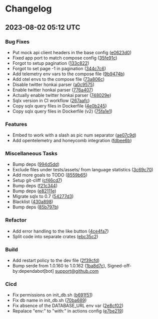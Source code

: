 # Changelog

## 2023-08-02 05:12 UTC

### Bug Fixes

- Put mock api client headers in the base config ([e0623d0](e0623d08d0bb54985e7b6c1f7010d359d8bd58f1))
- Fixed app port to match compose config ([35fe91c](35fe91cbd7fcf575ef386d3e69d683be5d53c374))
- Forgot to setup pagination ([133c822](133c8222255992f63967c04c0f7210081913a892))
- Forgot to set page -1 in pagination ([344c7c6](344c7c67b96fa79d8119b6ceb928f5d4d177dca4))
- Add telemetry env vars to the compose file ([9b9474b](9b9474b29b9b8be444e12ed1b0fbdddf97d9e1ce))
- Add otel envs to the compose file ([73a806c](73a806c6167476bcf47cca461d8cfdebe88450ba))
- Disable twitter honkai parser ([a0c9575](a0c957555fd85588bec723e43e9a8fc25387bac6))
- Enable twitter honkai parser ([776a407](776a407b578682fa2463282281af57518cd5bdf0))
- Actually enable twitter honkai parser ([748029e](748029e5089bd815ec4ca6fdeaa81df162f672ba))
- Sqlx version in CI workflow ([267aafc](267aafcb687f28ff30a420112b77969fcd832970))
- Copy sqlx query files in Dockerfile ([4e0b245](4e0b245c9619c4f68798d5cb8ac8b75b4f4bd7da))
- Copy sqlx query files in Dockerfile (v2) ([75fa1e1](75fa1e18907fe7ee47840052cbdb1e9914dc2fec))

### Features

- Embed to work with a slash as pic num separator ([ae07c9d](ae07c9d0c8be8c7694011ee4f0417e7a4758c6be))
- Add opentelemetry and honeycomb integration ([fdbee6b](fdbee6be978db2f689df4d06bb011ace059878a2))

### Miscellaneous Tasks

- Bump deps ([994d5dd](994d5dd2f3debcef40edc18c0ea454ed37ce1d6b))
- Exclude files under tests/assets/ from language statistics ([3c69c70](3c69c70483d5392de121053c0402502ad180244b))
- Add more goals to TODO ([8559b65](8559b652a65903201b6a551607fc7c08f079539d))
- Setup git-cliff ([cf46cd7](cf46cd76418278ac8c973b4d4de1108f7fd15011))
- Bump deps ([f21c344](f21c344ce99c7639cd1e9c64498d20e7d7246665))
- Bump deps ([e82111e](e82111e795d532db20b985038b890f245c1f7bd3))
- Migrate sqlx to 0.7 ([54277d3](54277d3d9c167bb988d6499aaccc784a87f1f6f0))
- Blacklist ([430a898](430a89867d91173aa8588d9bc4c5611c2f0e663d))
- Bump deps ([85b797b](85b797b0060d9a59bc1fde14a7d81d7b048d56f8))

### Refactor

- Add error handling to the like button ([4ce4fa7](4ce4fa7b8d99be2ec85f9d1d445df1ecd2edecee))
- Split code into separate crates ([ebc35c2](ebc35c26faf40614dabe9d9347c1a77397beef84))

### Build

- Add restart policy to the dev file ([2f39cfd](2f39cfdc6cb2a4b1236662ab8767b578efa2aba1))
- Bump serde from 1.0.160 to 1.0.162 ([1ba8d7c](1ba8d7cf37c7e221f87fab5e5507c6a87e16c5b9)), Signed-off-by:dependabot[bot] <support@github.com>

### Cicd

- Fix permissions on init_db.sh ([b691f51](b691f51efeee08c8e71fef2b5258dcb37ef519b0))
- Fix db name in init_db.sh ([70ba689](70ba68994771361d5b2b6626fed6ea5f3ebf3fb0))
- Fix absence of the DATABASE_URL env var ([2e8cf02](2e8cf025d614855c1e25d9cb43f8585dbc87f93d))
- Repalace "env:" to "with:" in actions config ([e7be219](e7be219e2dafeffc3dc5138202f5fd852a2b0d97))

<!-- generated by git-cliff -->
